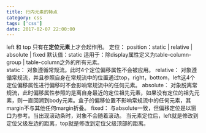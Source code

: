 ```yaml
---
title: 行内元素的特点
category: css
tags: ['css']
date: 2017-02-07 22:00:00
---
```

left 和 top 只有在<strong>定位元素</strong>上才会起作用。
定位：
position：static | relative | absolute | fixed
默认值：static
适用于：除display属性定义为table-column-group | table-column之外的所有元素。    
static：
对象遵循常规流。此时4个定位偏移属性不会被应用。
relative：
对象遵循常规流，并且参照自身在常规流中的位置通过top，right，bottom，left这4个定位偏移属性进行偏移时不会影响常规流中的任何元素。
absolute：
对象脱离常规流，此时偏移属性参照的是离自身最近的定位祖先元素，如果没有定位的祖先元素，则一直回溯到body元素。盒子的偏移位置不影响常规流中的任何元素，其margin不与其他任何margin折叠。
fixed：
与absolute一致，但偏移定位是以窗口为参考。当出现滚动条时，对象不会随着滚动。
当元素定位后，left就是修改到定位父级左边的距离，top就是修改到定位父级顶部的距离。
